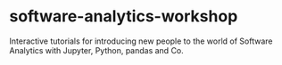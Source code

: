 # software-analytics-workshop
Interactive tutorials for introducing new people to the world of Software Analytics with Jupyter, Python, pandas and Co.
